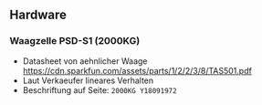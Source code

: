 ## Hardware
### Waagzelle PSD-S1 (2000KG)
- Datasheet von aehnlicher Waage https://cdn.sparkfun.com/assets/parts/1/2/2/3/8/TAS501.pdf
- Laut Verkaeufer lineares Verhalten
- Beschriftung auf Seite: `2000KG Y18091972`